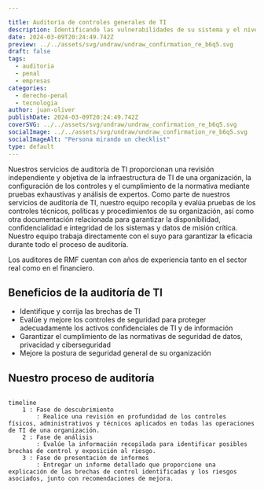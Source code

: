 ```yaml
---

title: Auditoría de controles generales de TI
description: Identificando las vulnerabilidades de su sistema y el nivel de riesgo de su empresa puede reforzar estratégicamente la seguridad
date: 2024-03-09T20:24:49.742Z
preview: ../../assets/svg/undraw/undraw_confirmation_re_b6q5.svg
draft: false
tags:
  - auditoria
  - penal
  - empresas
categories:
  - derecho-penal
  - tecnologia
author: juan-oliver
publishDate: 2024-03-09T20:24:49.742Z
coverSVG: ../../assets/svg/undraw/undraw_confirmation_re_b6q5.svg
socialImage: ../../assets/svg/undraw/undraw_confirmation_re_b6q5.svg
socialImageAlt: "Persona mirando un checklist"
type: default
---
```


Nuestros servicios de auditoría de TI proporcionan una revisión independiente y objetiva de la infraestructura de TI de una organización, la configuración de los controles y el cumplimiento de la normativa mediante pruebas exhaustivas y análisis de expertos. Como parte de nuestros servicios de auditoría de TI, nuestro equipo recopila y evalúa pruebas de los controles técnicos, políticas y procedimientos de su organización, así como otra documentación relacionada para garantizar la disponibilidad, confidencialidad e integridad de los sistemas y datos de misión crítica. Nuestro equipo trabaja directamente con el suyo para garantizar la eficacia durante todo el proceso de auditoría.

Los auditores de RMF cuentan con años de experiencia tanto en el sector real como en el financiero.

## Beneficios de la auditoría de TI

- Identifique y corrija las brechas de TI
- Evalúe y mejore los controles de seguridad para proteger adecuadamente los activos confidenciales de TI y de información
- Garantizar el cumplimiento de las normativas de seguridad de datos, privacidad y ciberseguridad
- Mejore la postura de seguridad general de su organización

## Nuestro proceso de auditoría

```mermaid

timeline
    1 : Fase de descubrimiento
        : Realice una revisión en profundidad de los controles físicos, administrativos y técnicos aplicados en todas las operaciones de TI de una organización.
    2 : Fase de análisis
        : Evalúe la información recopilada para identificar posibles brechas de control y exposición al riesgo.
    3 : Fase de presentación de informes
        : Entregar un informe detallado que proporcione una explicación de las brechas de control identificadas y los riesgos asociados, junto con recomendaciones de mejora.
```